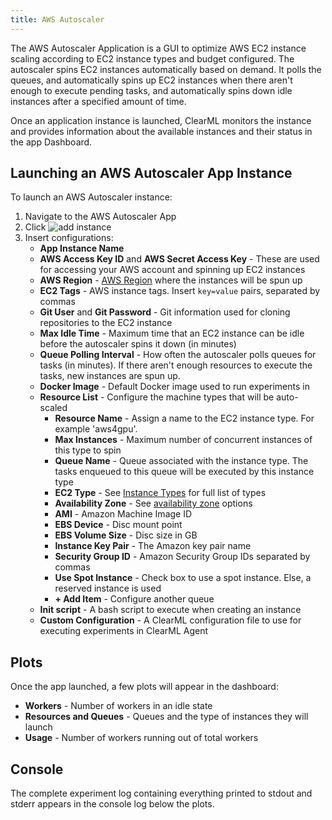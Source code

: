 ```yaml
---
title: AWS Autoscaler
---
```


The AWS Autoscaler Application is a GUI to optimize AWS EC2 instance scaling according to EC2 instance types and budget 
configured. The autoscaler spins EC2 instances automatically based on demand. It polls the queues, and automatically spins 
up EC2 instances when there aren't enough to execute pending tasks, and automatically spins down idle instances after a 
specified amount of time. 

Once an application instance is launched, ClearML monitors the instance and provides information about the available 
instances and their status in the app Dashboard.


## Launching an AWS Autoscaler App Instance 

To launch an AWS Autoscaler instance:
1. Navigate to the AWS Autoscaler App
1. Click <img src="/docs/latest/icons/ico-add.svg" alt="add instance" className="icon size-sm space-sm" />
1. Insert configurations:
   - **App Instance Name**  
   - **AWS Access Key ID** and **AWS Secret Access Key** - These are used for accessing your AWS account and spinning up EC2 instances
   - **AWS Region** - [AWS Region](https://docs.aws.amazon.com/AmazonRDS/latest/UserGuide/Concepts.RegionsAndAvailabilityZones.html#Concepts.RegionsAndAvailabilityZones.Regions) 
     where the instances will be spun up
   - **EC2 Tags** - AWS instance tags. Insert `key=value` pairs, separated by commas
   - **Git User** and **Git Password** - Git information used for cloning repositories to the EC2 instance
   - **Max Idle Time** - Maximum time that an EC2 instance can be idle before the autoscaler spins it down (in minutes)
   - **Queue Polling Interval** - How often the autoscaler polls queues for tasks (in minutes). If there aren't enough resources 
     to execute the tasks, new instances are spun up. 
   - **Docker Image** - Default Docker image used to run experiments in
   - **Resource List** - Configure the machine types that will be auto-scaled
      - **Resource Name** - Assign a name to the EC2 instance type. For example 'aws4gpu'. 
      - **Max Instances** - Maximum number of concurrent instances of this type to spin
      - **Queue Name** - Queue associated with the instance type. The tasks enqueued to this queue will be executed by 
        this instance type 
      - **EC2 Type** - See [Instance Types](https://aws.amazon.com/ec2/instance-types) for full list of types
      - **Availability Zone** - See [availability zone](https://docs.aws.amazon.com/AmazonRDS/latest/UserGuide/Concepts.RegionsAndAvailabilityZones.html#Concepts.RegionsAndAvailabilityZones.AvailabilityZones) 
        options
      - **AMI** - Amazon Machine Image ID
      - **EBS Device** - Disc mount point
      - **EBS Volume Size** - Disc size in GB
      - **Instance Key Pair** - The Amazon key pair name
      - **Security Group ID** - Amazon Security Group IDs separated by commas
      - **Use Spot Instance** - Check box to use a spot instance. Else, a reserved instance is used
      - **+ Add Item** - Configure another queue
   - **Init script** - A bash script to execute when creating an instance
   - **Custom Configuration** - A ClearML configuration file to use for executing experiments in ClearML Agent


## Plots

Once the app launched, a few plots will appear in the dashboard: 
* **Workers** - Number of workers in an idle state
* **Resources and Queues** - Queues and the type of instances they will launch
* **Usage** - Number of workers running out of total workers

## Console

The complete experiment log containing everything printed to stdout and stderr appears in the console log below the plots.

